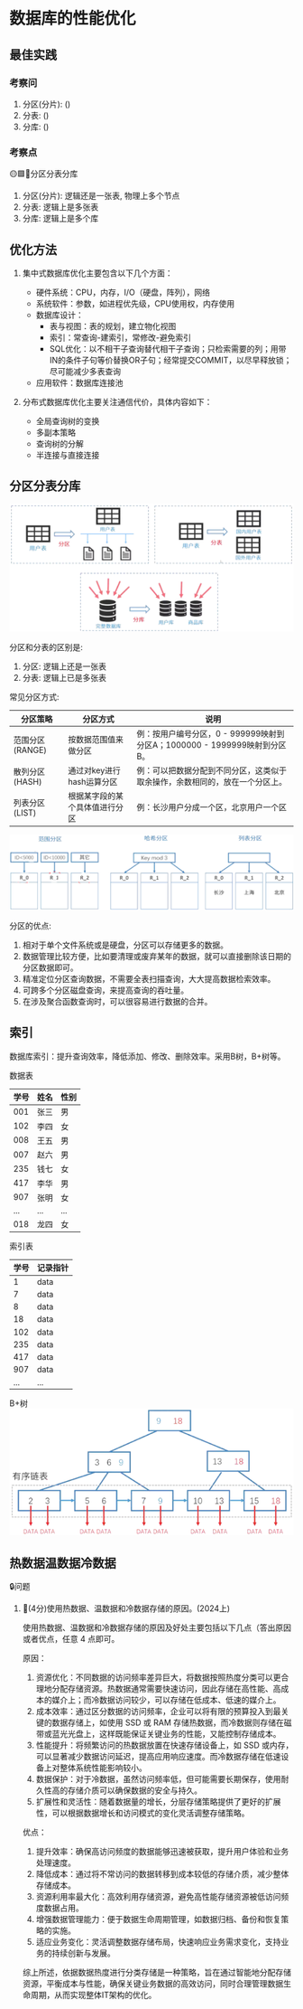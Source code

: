 # 数据库的性能优化

## 最佳实践

### 考察问

1. 分区(分片): ()
2. 分表: ()
3. 分库: ()


### 考察点

🟡🟩💚分区分表分库

1. 分区(分片): 逻辑还是一张表, 物理上多个节点
2. 分表: 逻辑上是多张表
3. 分库: 逻辑上是多个库

## 优化方法

1. 集中式数据库优化主要包含以下几个方面：
    - 硬件系统：CPU，内存，I/O（硬盘，阵列），网络
    - 系统软件：参数，如进程优先级，CPU使用权，内存使用
    - 数据库设计：
        - 表与视图：表的规划，建立物化视图
        - 索引：常查询-建索引，常修改-避免索引
        - SQL优化：以不相干子查询替代相干子查询；只检索需要的列；用带IN的条件子句等价替换OR子句；经常提交COMMIT，以尽早释放锁；尽可能减少多表查询
    - 应用软件：数据库连接池

2. 分布式数据库优化主要关注通信代价，具体内容如下：
    - 全局查询树的变换
    - 多副本策略
    - 查询树的分解
    - 半连接与直接连接

## 分区分表分库

![alt text](数据库/2_1.png)

分区和分表的区别是:

1. 分区: 逻辑上还是一张表
2. 分表: 逻辑上已是多张表

常见分区方式:

|分区策略|分区方式|说明|
| ---- | ---- | ---- |
|范围分区(RANGE)|按数据范围值来做分区|例：按用户编号分区，0 - 999999映射到分区A；1000000 - 1999999映射到分区B。|
|散列分区(HASH)|通过对key进行hash运算分区|例：可以把数据分配到不同分区，这类似于取余操作，余数相同的，放在一个分区上。|
|列表分区(LIST)|根据某字段的某个具体值进行分区|例：长沙用户分成一个区，北京用户一个区|

![alt text](数据库/2_2.png)

分区的优点:

1. 相对于单个文件系统或是硬盘，分区可以存储更多的数据。
2. 数据管理比较方便，比如要清理或废弃某年的数据，就可以直接删除该日期的分区数据即可。
3. 精准定位分区查询数据，不需要全表扫描查询，大大提高数据检索效率。
4. 可跨多个分区磁盘查询，来提高查询的吞吐量。
5. 在涉及聚合函数查询时，可以很容易进行数据的合并。

## 索引

数据库索引：提升查询效率，降低添加、修改、删除效率。采用B树，B+树等。

数据表

|学号|姓名|性别|
| ---- | ---- | ---- |
|001|张三|男|
|102|李四|女|
|008|王五|男|
|007|赵六|男|
|235|钱七|女|
|417|李华|男|
|907|张明|女|
|...|...|...|
|018|龙四|女|

索引表

|学号|记录指针|
| ---- | ---- |
|1|data|
|7|data|
|8|data|
|18|data|
|102|data|
|235|data|
|417|data|
|907|data|
|...|...|

B+树
![alt text](数据库/33.png)

## 热数据温数据冷数据

🔒问题

1. 💛(4分)使用热数据、温数据和冷数据存储的原因。(2024上)

    使用热数据、温数据和冷数据存储的原因及好处主要包括以下几点（答出原因或者优点，任意 4 点即可。

    原因：

    1. 资源优化：不同数据的访问频率差异巨大，将数据按照热度分类可以更合理地分配存储资源。热数据通常需要快速访问，因此存储在高性能、高成本的媒介上；而冷数据访问较少，可以存储在低成本、低速的媒介上。
    2. 成本效率：通过区分数据的访问频率，企业可以将有限的预算投入到最关键的数据存储上，如使用 SSD 或 RAM 存储热数据，而冷数据则存储在磁带或蓝光光盘上，这样既能保证关键业务的性能，又能控制存储成本。
    3. 性能提升：将频繁访问的热数据放置在快速存储设备上，如 SSD 或内存，可以显著减少数据访问延迟，提高应用响应速度。而冷数据存储在低速设备上对整体系统性能影响较小。
    4. 数据保护：对于冷数据，虽然访问频率低，但可能需要长期保存，使用耐久性高的存储介质可以确保数据的安全与持久。
    5. 扩展性和灵活性：随着数据量的增长，分层存储策略提供了更好的扩展性，可以根据数据增长和访问模式的变化灵活调整存储策略。

    优点：

    1. 提升效率：确保高访问频度的数据能够迅速被获取，提升用户体验和业务处理速度。
    2. 降低成本：通过将不常访问的数据转移到成本较低的存储介质，减少整体存储成本。
    3. 资源利用率最大化：高效利用存储资源，避免高性能存储资源被低访问频度数据占用。
    4. 增强数据管理能力：便于数据生命周期管理，如数据归档、备份和恢复策略的实施。
    5. 适应业务变化：灵活调整数据存储布局，快速响应业务需求变化，支持业务的持续创新与发展。

    综上所述，依据数据热度进行分类存储是一种策略，旨在通过智能地分配存储资源，平衡成本与性能，确保关键业务数据的高效访问，同时合理管理数据生命周期，从而实现整体IT架构的优化。
